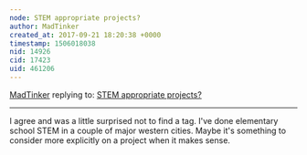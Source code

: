 ```yaml
---
node: STEM appropriate projects?
author: MadTinker
created_at: 2017-09-21 18:20:38 +0000
timestamp: 1506018038
nid: 14926
cid: 17423
uid: 461206
---
```




[MadTinker](../profile/MadTinker) replying to: [STEM appropriate projects?](../notes/MadTinker/09-20-2017/stem-appropriate-projects)

----
I agree and was a little surprised not to find a tag. I've done elementary school STEM in a couple of major western cities. Maybe it's something to consider more explicitly on a project when it makes sense. 